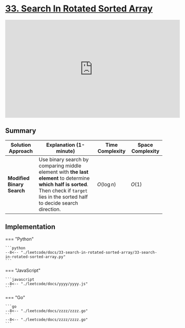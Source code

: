 # [33. Search In Rotated Sorted Array](https://leetcode.com/problems/search-in-rotated-sorted-array)

<iframe width="560" height="315" src="https://www.youtube.com/embed/U8XENwh8Oy8?si=ecpjmUiAtJzTySFa" title="YouTube video player" frameborder="0" allow="accelerometer; autoplay; clipboard-write; encrypted-media; gyroscope; picture-in-picture; web-share" referrerpolicy="strict-origin-when-cross-origin" allowfullscreen></iframe>

## Summary

| **Solution Approach** | **Explanation (1-minute)** | **Time Complexity** | **Space Complexity** |
| --------------------- | -------------------------- | ------------------- | -------------------- |
| **Modified Binary Search** | Use binary search by comparing middle element with **the last element** to determine **which half is sorted**. Then check if `target` lies in the sorted half to decide search direction. | $O(\log n)$ | $O(1)$ |


## Implementation

=== "Python"

    ```python
    --8<-- "./leetcode/docs/33-search-in-rotated-sorted-array/33-search-in-rotated-sorted-array.py"
    ```

=== "JavaScript"

    ```javascript
    --8<-- "./leetcode/docs/yyyy/yyyy.js"
    ```

=== "Go"

    ```go
    --8<-- "./leetcode/docs/zzzz/zzzz.go"
    ```
    --8<-- "./leetcode/docs/zzzz/zzzz.go"
    ```
